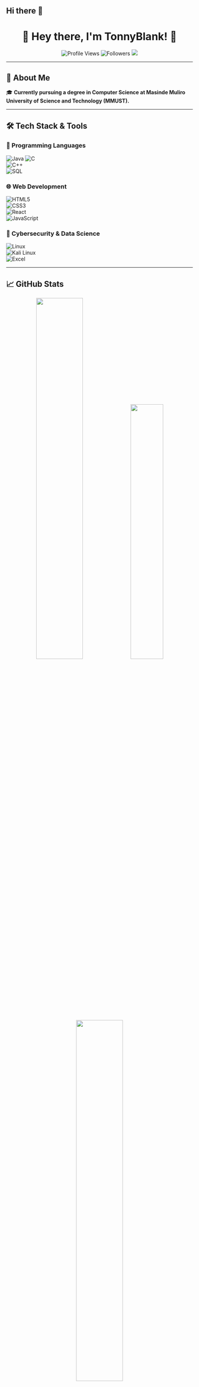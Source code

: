 ## Hi there 👋
<h1 align="center">👋 Hey there, I'm TonnyBlank! 🚀</h1>  

<p align="center">
  <img src="https://img.shields.io/badge/Profile%20Views-10K%2B-blue?style=for-the-badge&logo=eye" alt="Profile Views">  
  <img src="https://img.shields.io/github/followers/TonnyBlank?style=social" alt="Followers">  
  <a href="https://TonnyBlank.github.io/repository-name/">
    <img src="https://img.shields.io/badge/Real--Time%20GitHub%20Stars-Click%20to%20View-orange?style=for-the-badge&logo=github">
  </a>
</p>

---

## 🚀 About Me  
🎓 **Currently pursuing a degree in Computer Science at Masinde Muliro University of Science and Technology (MMUST).**  

--- 

## 🛠️ Tech Stack & Tools  
### 🚀 Programming Languages  
![Java](https://img.shields.io/badge/Java-ED8B00?style=for-the-badge&logo=java&logoColor=white) 
![C](https://img.shields.io/badge/C-A8B9CC?style=for-the-badge&logo=c&logoColor=white)  
![C++](https://img.shields.io/badge/C++-00599C?style=for-the-badge&logo=c%2B%2B&logoColor=white)  
![SQL](https://img.shields.io/badge/SQL-4479A1?style=for-the-badge&logo=mysql&logoColor=white)  

### 🌐 Web Development  
![HTML5](https://img.shields.io/badge/HTML5-E34F26?style=for-the-badge&logo=html5&logoColor=white)  
![CSS3](https://img.shields.io/badge/CSS3-1572B6?style=for-the-badge&logo=css3&logoColor=white)  
![React](https://img.shields.io/badge/React-20232A?style=for-the-badge&logo=react&logoColor=61DAFB)  
![JavaScript](https://img.shields.io/badge/JavaScript-F7DF1E?style=for-the-badge&logo=javascript&logoColor=black)  

### 🔐 Cybersecurity & Data Science  
![Linux](https://img.shields.io/badge/Linux-FCC624?style=for-the-badge&logo=linux&logoColor=black)  
![Kali Linux](https://img.shields.io/badge/Kali_Linux-557C94?style=for-the-badge&logo=kali-linux&logoColor=white)  
![Excel](https://img.shields.io/badge/Microsoft_Excel-217346?style=for-the-badge&logo=microsoft-excel&logoColor=white)  

---

## 📈 GitHub Stats  
<p align="center">
  <img src="https://github-readme-stats.vercel.app/api?username=TonnyBlank&show_icons=true&theme=radical" width="50%">
  <img src="https://github-readme-stats.vercel.app/api/top-langs/?username=TonnyBlank&layout=compact&theme=radical" width="42%">
  <img src="https://github-readme-streak-stats.herokuapp.com/?user=TonnyBlank&theme=radical" width="50%">
</p>

---

## 📫 Connect With Me  
<p align="center">
  <a href="https://linkedin.com/in/your-profile">
    <img src="https://img.shields.io/badge/LinkedIn-Connect-blue?style=for-the-badge&logo=linkedin">
  </a>
  <a href="https://github.com/TonnyBlank">
    <img src="https://img.shields.io/badge/GitHub-Follow-black?style=for-the-badge&logo=github">
  </a>
  <a href="https://twitter.com/your-handle">
    <img src="https://img.shields.io/badge/Twitter-Follow-blue?style=for-the-badge&logo=twitter">
  </a>
  <a href="https://www.instagram.com/blank._tonny/">
    <img src="https://img.shields.io/badge/Instagram-Follow-pink?style=for-the-badge&logo=instagram">
  </a>
</p>

---

## 🏆 GitHub Trophies  
<p align="center">
  <img src="https://github-profile-trophy.vercel.app/?username=TonnyBlank&theme=onedark&no-frame=false&margin-w=4" alt="GitHub Trophies">
</p>

### 🏅 **Golden Trophies**  
<p align="center">
  <img src="https://github-profile-trophy.vercel.app/?username=TonnyBlank&theme=algolia&column=7" alt="Golden GitHub Trophies">
</p>

---

<h3 align="center">🚀 Let’s Build Something Amazing Together! 💻</h3>
